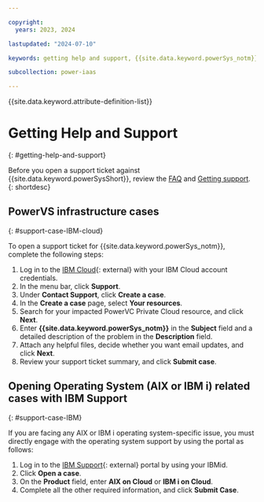 ```yaml
---

copyright:
  years: 2023, 2024

lastupdated: "2024-07-10"

keywords: getting help and support, {{site.data.keyword.powerSys_notm}} as a service, private cloud, terminology, video, how-to, help and support, support ticket, faq, create new case

subcollection: power-iaas

---
```


{{site.data.keyword.attribute-definition-list}}

# Getting Help and Support
{: #getting-help-and-support}




Before you open a support ticket against {{site.data.keyword.powerSysShort}}, review the [FAQ](/docs/power-iaas?topic=power-iaas-powervs-faqs) and [Getting support](/docs/get-support?topic=get-support-using-avatar&interface=ui).
{: shortdesc}

## PowerVS infrastructure cases
{: #support-case-IBM-cloud}

To open a support ticket for {{site.data.keyword.powerSys_notm}}, complete the following steps:

1. Log in to the [IBM Cloud](https://cloud.ibm.com/catalog){: external} with your IBM Cloud account credentials.
2. In the menu bar, click **Support**.
3. Under **Contact Support**, click **Create a case**.
4. In the **Create a case** page, select **Your resources**.
5. Search for your impacted PowerVC Private Cloud resource, and click **Next**.
6. Enter **{{site.data.keyword.powerSys_notm}}** in the **Subject** field and a detailed description of the problem in the **Description** field. 
7. Attach any helpful files, decide whether you want email updates, and click **Next**.
8. Review your support ticket summary, and click **Submit case**.

## Opening Operating System (AIX or IBM i) related cases with IBM Support
{: #support-case-IBM}

If you are facing any AIX or IBM i operating system-specific issue, you must directly engage with the operating system support by using the portal as follows:

1. Log in to the [IBM Support](https://www.ibm.com/mysupport/s/?language=en_US){: external} portal by using your IBMid.
2. Click **Open a case**.
3. On the **Product** field, enter **AIX on Cloud** or **IBM i on Cloud**.
4. Complete all the other required information, and click **Submit Case**.
